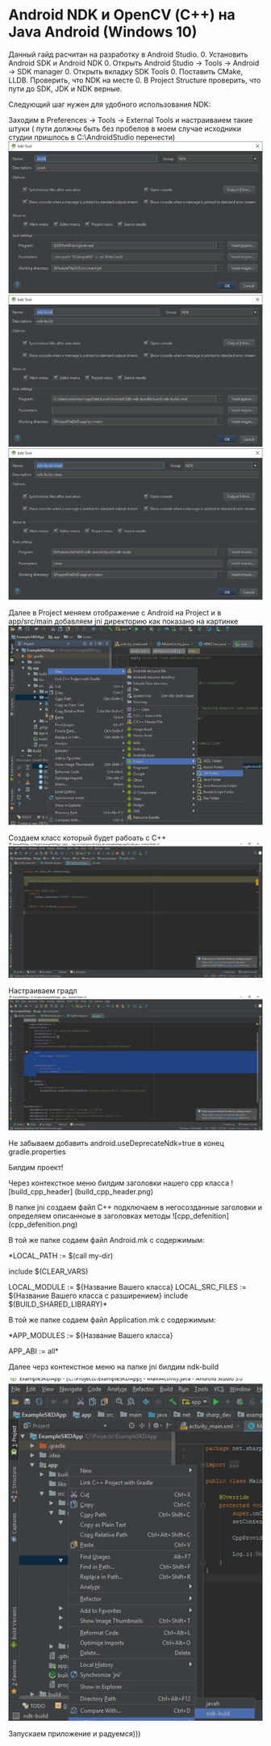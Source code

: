 # Android NDK и OpenCV (С++) на Java Android (Windows 10)
Данный гайд расчитан на разработку в Android Studio.
0. Установить Android SDK и Android NDK
0. Открыть Android Studio -> Tools -> Android -> SDK manager
0. Открыть вкладку SDK Tools
0. Поставить CMake, LLDB. Проверить, что NDK на месте
0. В Project Structure проверить, что пути до SDK, JDK и NDK верные.

Следующий шаг нужен для удобного использования NDK:

Заходим в Preferences -> Tools -> External Tools и настраиваием такие штуки ( пути должны быть без пробелов в моем случае исходники студии пришлось в С:\AndroidStudio перенести) 
![javah](javah.png)
![ndk-build](ndk-build.png)
![ndk-build_clean](ndk-build_clean.png)

Далее в Project меняем отображение с Android на Project  и в app/src/main добавляем jni директорию как показано на картинке
![create_jni_dir](create_jni_dir.png)

Создаем класс который будет рабоать с С++
![ndkclass](ndkclass.png)

Настраиваем градл  
![configuregradle](configuregradle.png)

Не забываем  добавить android.useDeprecateNdk=true  в конец gradle.properties

Билдим проект!

Через контекстное меню  билдим заголовки нашего cpp  класса
![build_cpp_header] (build_cpp_header.png)

В папке jni cоздаем файл C++ подключаем в негосозданные заголовки и определяем  описанноые в заголовках методы
![cpp_defenition] (cpp_defenition.png)

В той же папке содаем файл Android.mk с содержимым:

*LOCAL_PATH := $(call my-dir)

include $(CLEAR_VARS)

LOCAL_MODULE := ${Название Вашего класса} 
LOCAL_SRC_FILES := ${Название Вашего класса с разширением}
include $(BUILD_SHARED_LIBRARY)*


В той же папке содаем файл Application.mk с содержимым:

*APP_MODULES := ${Название Вашего класса}

APP_ABI := all*

Далее черз контекстное меню на папке jni билдим ndk-build

![cpp_build](cpp_build.png)   

Запускаем приложение  и радуемся)))







